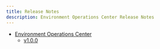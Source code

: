 ```yaml
---
title: Release Notes
description: Environment Operations Center Release Notes
---
```


- [Environment Operations Center](#)
  - [v1.0.0](eoc-1-0-0.md)
